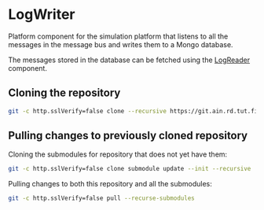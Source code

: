 # LogWriter

Platform component for the simulation platform that listens to all the messages in the message bus and writes them to a Mongo database.

The messages stored in the database can be fetched using the [LogReader](https://git.ain.rd.tut.fi/procemplus/logreader) component.

## Cloning the repository

```bash
git -c http.sslVerify=false clone --recursive https://git.ain.rd.tut.fi/procemplus/logwriter.git
```

## Pulling changes to previously cloned repository

Cloning the submodules for repository that does not yet have them:

```bash
git -c http.sslVerify=false clone submodule update --init --recursive
```

Pulling changes to both this repository and all the submodules:

```bash
git -c http.sslVerify=false pull --recurse-submodules
```
